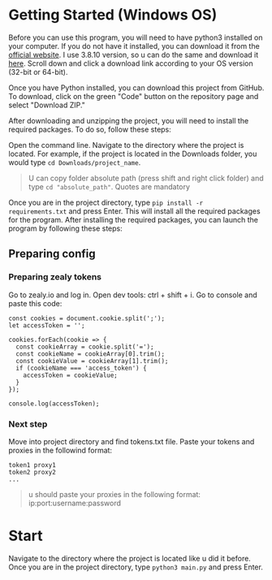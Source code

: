 # Getting Started (Windows OS)
Before you can use this program, you will need to have python3 installed on your computer. If you do not have it installed, you can download it from the [official website](https://www.python.org/downloads/).
I use 3.8.10 version, so u can do the same and download it [here](https://www.python.org/downloads/release/python-3810/). Scroll down and click a download link according to your OS version (32-bit or 64-bit).

Once you have Python installed, you can download this project from GitHub. To download, click on the green "Code" button on the repository page and select "Download ZIP."

After downloading and unzipping the project, you will need to install the required packages. To do so, follow these steps:

Open the command line.
Navigate to the directory where the project is located. For example, if the project is located in the Downloads folder, you would type `cd Downloads/project_name`. 
> U can copy folder absolute path (press shift and right click folder) and type `cd "absolute_path"`. Quotes are mandatory

Once you are in the project directory, type `pip install -r requirements.txt` and press Enter. This will install all the required packages for the program. 
After installing the required packages, you can launch the program by following these steps:

## Preparing config
### Preparing zealy tokens
Go to zealy.io and log in. Open dev tools: ctrl + shift + i. Go to console and paste this code: 
```
const cookies = document.cookie.split(';');
let accessToken = '';

cookies.forEach(cookie => {
  const cookieArray = cookie.split('=');
  const cookieName = cookieArray[0].trim();
  const cookieValue = cookieArray[1].trim();
  if (cookieName === 'access_token') {
    accessToken = cookieValue;
  }
});

console.log(accessToken);
```


### Next step
Move into project directory and find tokens.txt file.
Paste your tokens and proxies in the followind format: 
```
token1 proxy1
token2 proxy2
...
```

> u should paste your proxies in the following format: ip:port:username:password


# Start
Navigate to the directory where the project is located like u did it before.
Once you are in the project directory, type `python3 main.py` and press Enter.
